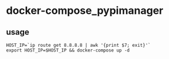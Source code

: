 # docker-compose_pypimanager

## usage

```
HOST_IP=`ip route get 8.8.8.8 | awk '{print $7; exit}'`
export HOST_IP=$HOST_IP && docker-compose up -d
```
